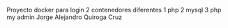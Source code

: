 Proyecto docker para login 2 contenedores diferentes
1  php
2 mysql
3 php my admin
Jorge Alejandro Quiroga Cruz

